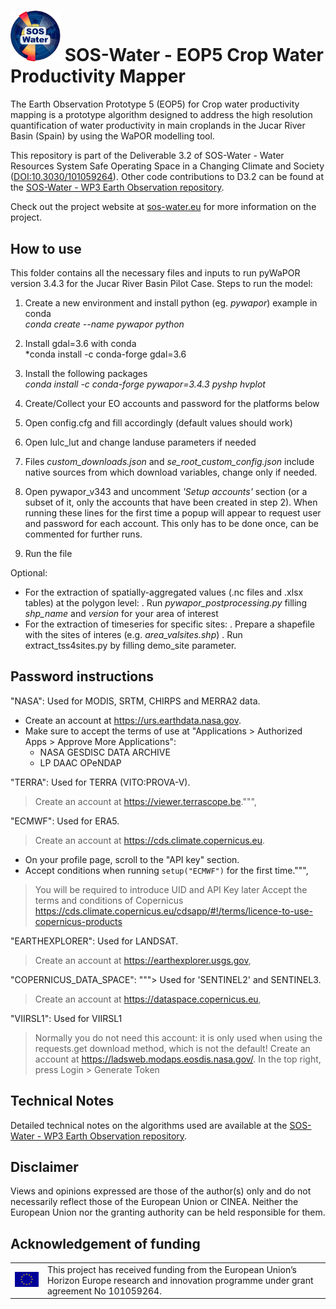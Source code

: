 # <img src="https://github.com/mibrechb/SOSW_WP3/blob/main/imgs/sosw_logo.png" width="80"> SOS-Water - EOP5 Crop Water Productivity Mapper

The Earth Observation Prototype 5 (EOP5) for Crop water productivity mapping is a prototype algorithm designed to address the high resolution quantification of water productivity in main croplands in the Jucar River Basin (Spain) by using the WaPOR modelling tool. 

This repository is part of the Deliverable 3.2 of SOS-Water - Water Resources System Safe Operating Space in a Changing Climate and Society ([DOI:10.3030/101059264](https://cordis.europa.eu/project/id/101059264)). Other code contributions to D3.2 can be found at the [SOS-Water - WP3 Earth Observation repository](https://github.com/mibrechb/SOSW_WP3).

Check out the project website at [sos-water.eu](https://sos-water.eu) for more information on the project.

## How to use

This folder contains all the necessary files and inputs to run pyWaPOR version 3.4.3 for the Jucar River Basin Pilot Case.
Steps to run the model: 

1. Create a new environment and install python (eg. *pywapor*) example in conda\
	*conda create --name pywapor python*
2. Install gdal=3.6 with conda\
	*conda install -c conda-forge gdal=3.6
3. Install the following packages\
	*conda install -c conda-forge pywapor=3.4.3 pyshp hvplot*
4. Create/Collect your EO accounts and password for the platforms below

5. Open config.cfg and fill accordingly (default values should work)
6. Open lulc_lut and change landuse parameters if needed
7. Files *custom_downloads.json* and *se_root_custom_config.json* include native sources from which download variables, change only if needed.
8. Open pywapor_v343 and uncomment *'Setup accounts'* section (or a subset of it, only the accounts that have been created in step 2). 
   When running these lines for the first time a popup will appear to request user and password for each account. 
   This only has to be done once, can be commented for further runs.
7. Run the file

Optional: 
   - For the extraction of spatially-aggregated values (.nc files and .xlsx tables) at the polygon level:
        . Run *pywapor_postprocessing.py* filling *shp_name* and *version* for your area of interest 
   - For the extraction of timeseries for specific sites:
        . Prepare a shapefile with the sites of interes (e.g. *area_valsites.shp*)
        . Run extract_tss4sites.py by filling demo_site parameter.


## Password instructions
"NASA": Used for MODIS, SRTM, CHIRPS and MERRA2 data.
- Create an account at https://urs.earthdata.nasa.gov.
- Make sure to accept the terms of use at "Applications > Authorized Apps > Approve More Applications":
  * NASA GESDISC DATA ARCHIVE
  * LP DAAC OPeNDAP

"TERRA": Used for TERRA (VITO:PROVA-V).
> Create an account at https://viewer.terrascope.be.""",

"ECMWF": Used for ERA5.
> Create an account at https://cds.climate.copernicus.eu.
  * On your profile page, scroll to the "API key" section.
  * Accept conditions when running `setup("ECMWF")` for the first time.""",
> You will be required to introduce UID and API Key later 
Accept the terms and conditions of Copernicus
https://cds.climate.copernicus.eu/cdsapp/#!/terms/licence-to-use-copernicus-products

"EARTHEXPLORER": Used for LANDSAT.
> Create an account at https://earthexplorer.usgs.gov,

"COPERNICUS_DATA_SPACE": """> Used for 'SENTINEL2' and SENTINEL3.
> Create an account at https://dataspace.copernicus.eu,

"VIIRSL1": Used for VIIRSL1
> Normally you do not need this account: it is only used when using the requests.get download method, which is not the default!
Create an account at https://ladsweb.modaps.eosdis.nasa.gov/.
In the top right, press Login > Generate Token

## Technical Notes

Detailed technical notes on the algorithms used are available at the [SOS-Water - WP3 Earth Observation repository](https://github.com/mibrechb/SOSW_WP3).

## Disclaimer
Views and opinions expressed are those of the author(s) only and do not necessarily reflect those of the European Union or CINEA. Neither the European Union nor the granting authority can be held responsible for them.

## Acknowledgement of funding
<table style="border: none;">
  <tr>
    <td><img src="https://github.com/mibrechb/SOSW_WP3/blob/main/imgs/eucom_logo.png" alt="EU Logo" width="100"/></td>
    <td>This project has received funding from the European Union’s Horizon Europe research and innovation programme under grant agreement No 101059264.</td>
  </tr>
</table>
